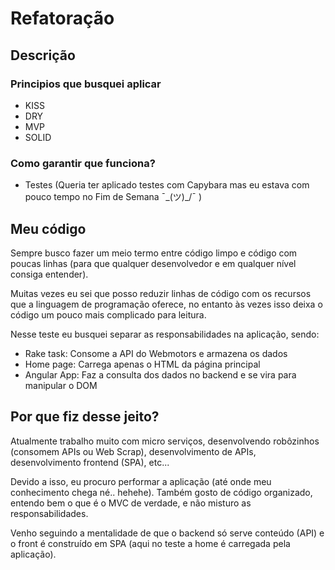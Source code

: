 # Refatoração

## Descrição

### Principios que busquei aplicar

* KISS
* DRY
* MVP
* SOLID

### Como garantir que funciona?

* Testes (Queria ter aplicado testes com Capybara mas eu estava com pouco tempo no Fim de Semana ¯\_(ツ)_/¯ )

## Meu código

Sempre busco fazer um meio termo entre código limpo e código com poucas linhas (para que qualquer desenvolvedor e em qualquer nível consiga entender).

Muitas vezes eu sei que posso reduzir linhas de código com os recursos que a linguagem de programação oferece, no entanto às vezes isso deixa o código um pouco mais complicado para leitura.

Nesse teste eu busquei separar as responsabilidades na aplicação, sendo:

* Rake task: Consome a API do Webmotors e armazena os dados
* Home page: Carrega apenas o HTML da página principal
* Angular App: Faz a consulta dos dados no backend e se vira para manipular o DOM

## Por que fiz desse jeito?

Atualmente trabalho muito com micro serviços, desenvolvendo robôzinhos (consomem APIs ou Web Scrap), desenvolvimento de APIs, desenvolvimento frontend (SPA), etc...

Devido a isso, eu procuro performar a aplicação (até onde meu conhecimento chega né.. hehehe). Também gosto de código organizado, entendo bem o que é o MVC de verdade, e não misturo as responsabilidades.

Venho seguindo a mentalidade de que o backend só serve conteúdo (API) e o front é construído em SPA (aqui no teste a home é carregada pela aplicação).





